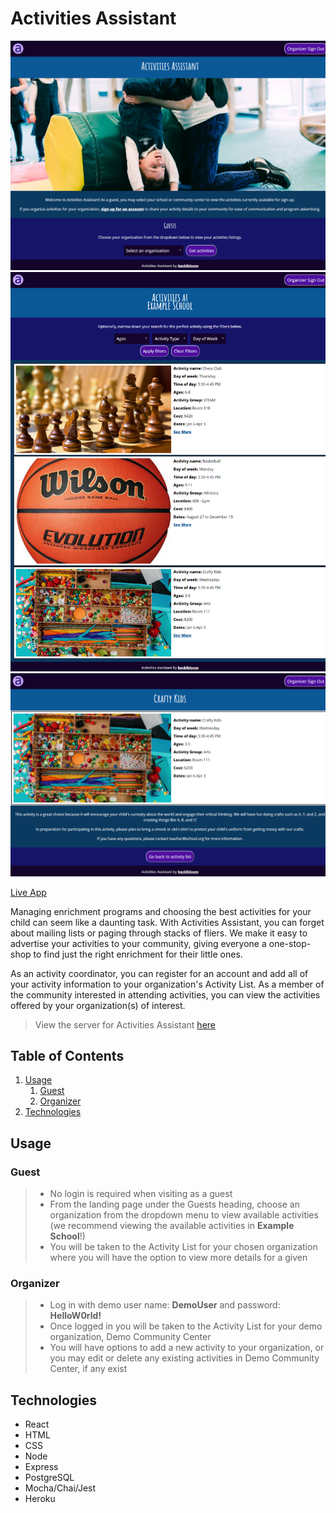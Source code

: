# Activities Assistant
<img width="900" alt="landing page screenshot" src=".\src\images\screenshots\landing-page.PNG">
<img width="900" alt="activity list screenshot" src=".\src\images\screenshots\activity-list-guest.PNG">
<img width="900" alt="activity details screenshot" src=".\src\images\screenshots\activity-detail-crafty.PNG">

[Live App](https://activities-assistant.beckibloom.now.sh/)

Managing enrichment programs and choosing the best activities for your child can seem like a daunting task. With Activities Assistant, you can forget about mailing lists or paging through stacks of fliers. We make it easy to advertise your activities to your community, giving everyone a one-stop-shop to find just the right enrichment for their little ones.

As an activity coordinator, you can register for an account and add all of your activity information to your organization's Activity List. As a member of the community interested in attending activities, you can view the activities offered by your organization(s) of interest.

> View the server for Activities Assistant [here](https://github.com/beckibloom/activities-assistant-api)

## Table of Contents

1. [Usage](#Usage)
    1. [Guest](#Guest)
    1. [Organizer](#Organizer)
1. [Technologies](#Technologies)

## Usage
### Guest
> - No login is required when visiting as a guest
> - From the landing page under the Guests heading, choose an organization from the dropdown menu to view available activities (we recommend viewing the available activities in **Example School**!)
> - You will be taken to the Activity List for your chosen organization where you will have the option to view more details for a given

### Organizer
> - Log in with demo user name: **DemoUser** and password: **HelloW0rld!**
> - Once logged in you will be taken to the Activity List for your demo organization, Demo Community Center
> - You will have options to add a new activity to your organization, or you may edit or delete any existing activities in Demo Community Center, if any exist

## Technologies

- React
- HTML
- CSS
- Node
- Express
- PostgreSQL
- Mocha/Chai/Jest
- Heroku